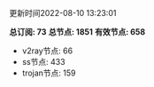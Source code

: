 更新时间2022-08-10 13:23:01

**总订阅: 73**
**总节点: 1851**
**有效节点: 658**
- v2ray节点: 66
- ss节点: 433
- trojan节点: 159
